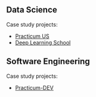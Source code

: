 ## Data Science

Case study projects:
- [Practicum US](https://github.com/WanomiR/practicum-ds/tree/main)
- [Deep Learning School](https://github.com/WanomiR/Deep-Learning-School)

## Software Engineering

Case study projects:
- [Practicum-DEV](https://github.com/WanomiR/Practicum-DEV)


